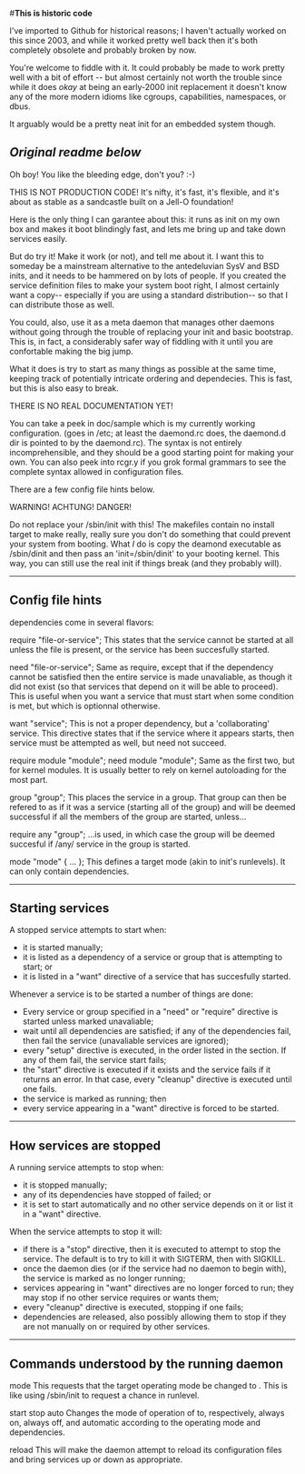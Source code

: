 #**This is historic code**

I've imported to Github for historical reasons; I haven't actually worked
on this since 2003, and while it worked pretty well back then it's both
completely obsolete and probably broken by now.

You're welcome to fiddle with it.  It could probably be made to work
pretty well with a bit of effort -- but almost certainly not worth the
trouble since while it does _okay_ at being an early-2000 init replacement
it doesn't know any of the more modern idioms like cgroups, capabilities,
namespaces, or dbus.

It arguably would be a pretty neat init for an embedded system though.

## _Original readme below_


Oh boy!  You like the bleeding edge, don't you?  :-)

THIS IS NOT PRODUCTION CODE!  It's nifty, it's fast, it's flexible, and
it's about as stable as a sandcastle built on a Jell-O foundation!

Here is the only thing I can garantee about this: it runs as init on my own
box and makes it boot blindingly fast, and lets me bring up and take down
services easily.

But do try it!  Make it work (or not), and tell me about it.  I want this to
someday be a mainstream alternative to the antedeluvian SysV and BSD inits,
and it needs to be hammered on by lots of people.  If you created the
service definition files to make your system boot right, I almost certainly
want a copy-- especially if you are using a standard distribution-- so that
I can distribute those as well.

You could, also, use it as a meta daemon that manages other daemons without
going through the trouble of replacing your init and basic bootstrap.  This
is, in fact, a considerably safer way of fiddling with it until you are
confortable making the big jump.

What it does is try to start as many things as possible at the same time,
keeping track of potentially intricate ordering and dependecies.  This is
fast, but this is also easy to break.

THERE IS NO REAL DOCUMENTATION YET!

You can take a peek in doc/sample which is my currently working configuration.
(goes in /etc; at least the daemond.rc does, the daemond.d dir is pointed to
by the daemond.rc).  The syntax is not entirely incomprehensible, and they
should be a good starting point for making your own.  You can also peek into
rcgr.y if you grok formal grammars to see the complete syntax allowed in
configuration files.

There are a few config file hints below.

WARNING!  ACHTUNG!  DANGER!

Do not replace your /sbin/init with this!  The makefiles contain no install
target to make really, really sure you don't do something that could prevent
your system from booting.  What *I* do is copy the deamond executable as
/sbin/dinit and then pass an 'init=/sbin/dinit' to your booting kernel.  This
way, you can still use the real init if things break (and they probably will).

-------------------------------------------------------------------------------
Config file hints
-------------------------------------------------------------------------------

dependencies come in several flavors:

  require "file-or-service";
	This states that the service cannot be started at all unless the
	file is present, or the service has been succesfully started.

  need "file-or-service";
        Same as require, except that if the dependency cannot be satisfied
	then the entire service is made unavaliable, as though it did not
	exist (so that services that depend on it will be able to proceed).
	This is useful when you want a service that must start when some
	condition is met, but which is optionnal otherwise.

  want "service";
  	This is not a proper dependency, but a 'collaborating' service.  This
	directive states that if the service where it appears starts, then
	service must be attempted as well, but need not succeed.

  require module "module";
  need module "module";
        Same as the first two, but for kernel modules.  It is usually better
	to rely on kernel autoloading for the most part.

  group "group";
  	This places the service in a group.  That group can then be refered
	to as if it was a service (starting all of the group) and will be
	deemed successful if all the members of the group are started,
	unless...

  require any "group";
  	...is used, in which case the group will be deemed succesful if /any/
	service in the group is started.

  mode "mode" {	... };
	This defines a target mode (akin to init's runlevels).  It can only
	contain dependencies.

-------------------------------------------------------------------------------
Starting services
-------------------------------------------------------------------------------

A stopped service attempts to start when:

- it is started manually;
- it is listed as a dependency of a service or group that is attempting to
  start; or
- it is listed in a "want" directive of a service that has succesfully started.

Whenever a service is to be started a number of things are done:

- Every service or group specified in a "need" or "require" directive is
  started unless marked unavaliable;
- wait until all dependencies are satisfied; if any of the dependencies fail,
  then fail the service (unavaliable services are ignored);
- every "setup" directive is executed, in the order listed in the section.  If
  any of them fail, the service start fails;
- the "start" directive is executed if it exists and the service fails if
  it returns an error.  In that case, every "cleanup" directive is executed
  until one fails.
- the service is marked as running; then
- every service appearing in a "want" directive is forced to be started.

-------------------------------------------------------------------------------
How services are stopped
-------------------------------------------------------------------------------

A running service attempts to stop when:

- it is stopped manually;
- any of its dependencies have stopped of failed; or
- it is set to start automatically and no other service depends on it or list
  it in a "want" directive.

When the service attempts to stop it will:

- if there is a "stop" directive, then it is executed to attempt to stop the
  service.  The default is to try to kill it with SIGTERM, then with SIGKILL.
- once the daemon dies (or if the service had no daemon to begin with), the
  service is marked as no longer running;
- services appearing in "want" directives are no longer forced to run; they
  may stop if no other service requires or wants them;
- every "cleanup" directive is executed, stopping if one fails;
- dependencies are released, also possibly allowing them to stop if they
  are not manually on or required by other services.

-------------------------------------------------------------------------------
Commands understood by the running daemon
-------------------------------------------------------------------------------

  mode <somemode>
  	This requests that the target operating mode be changed to <somemode>.
	This is like using /sbin/init to request a chance in runlevel.

  start <service>
  stop <service>
  auto <service>
        Changes the mode of operation of <service> to, respectively, always on,
	always off, and automatic according to the operating mode and
	dependencies.

  reload
  	This will make the daemon attempt to reload its configuration files and
	bring services up or down as appropriate.

